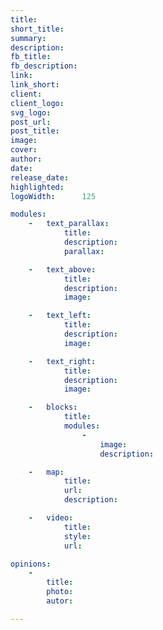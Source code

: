 ```yaml
---
title:       
short_title: 
summary:     
description: 
fb_title:    
fb_description: 
link:        
link_short:  
client:      
client_logo: 
svg_logo:    
post_url:    
post_title:  
image:       
cover:       
author:      
date:        
release_date:             
highlighted: 
logoWidth:      125

modules:
    -   text_parallax:
            title:
            description:
            parallax:

    -   text_above:
            title:
            description:
            image:

    -   text_left:
            title:
            description:
            image:

    -   text_right:
            title:
            description:
            image:

    -   blocks:
            title:
            modules:
                - 
                    image:
                    description:

    -   map:
            title:
            url:
            description:

    -   video:
            title:
            style:
            url:

opinions:
    -
        title:
        photo:
        autor:

---
```


